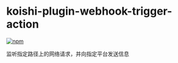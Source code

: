 # koishi-plugin-webhook-trigger-action

[![npm](https://img.shields.io/npm/v/koishi-plugin-webhook-trigger-action?style=flat-square)](https://www.npmjs.com/package/koishi-plugin-webhook-trigger-action)

监听指定路径上的网络请求，并向指定平台发送信息
